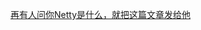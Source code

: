 [再有人问你Netty是什么，就把这篇文章发给他](https://mp.weixin.qq.com/s?__biz=MzAxNjk4ODE4OQ==&mid=2247485182&idx=1&sn=f9e3fb858cd8dc6c91a7297aeab2c28a&chksm=9bed278cac9aae9ae2b6d80cb4a0adc4cc59888cdb9e4f6d9f5184787ac2cfb8149418f32a5b&scene=0&subscene=131&clicktime=1551314943&ascene=7&devicetype=android-26&version=2700033a&nettype=WIFI&abtest_cookie=BQABAAgACgALABIAEwAFAJ6GHgAjlx4AWpkeAMKZHgDZmR4AAAA%3D&lang=zh_CN&pass_ticket=OKuO82d079uqfErorTOpzk8hBVZcU%2FD07Zu1kqktASXD98Q6dc%2BBnDvT8sEUej0L&wx_header=1)
